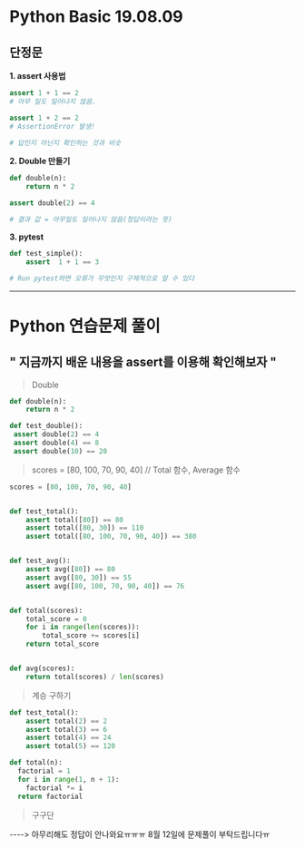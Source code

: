 # Python Basic 19.08.09

## 단정문

**1. assert 사용법**
```python
assert 1 + 1 == 2
# 아무 일도 일어나지 않음.

assert 1 + 2 == 2
# AssertionError 발생!

# 답인지 아닌지 확인하는 것과 비슷
```

**2. Double 만들기**
```python
def double(n):
    return n * 2

assert double(2) == 4

# 결과 값 = 아무일도 일어나지 않음(정답이라는 뜻)
```
**3. pytest**
```python
def test_simple():
    assert  1 + 1 == 3

# Run pytest하면 오류가 무엇인지 구체적으로 알 수 있다
```


-----------------------------------------------------------------
# Python 연습문제 풀이
## " 지금까지 배운 내용을 assert를 이용해 확인해보자 "
> Double
```python
def double(n):
    return n * 2

def test_double():
 assert double(2) == 4
 assert double(4) == 8
 assert double(10) == 20
```
> scores = [80, 100, 70, 90, 40] // Total 함수, Average 함수
```python
scores = [80, 100, 70, 90, 40]


def test_total():
    assert total([80]) == 80
    assert total([80, 30]) == 110
    assert total([80, 100, 70, 90, 40]) == 380


def test_avg():
    assert avg([80]) == 80
    assert avg([80, 30]) == 55
    assert avg([80, 100, 70, 90, 40]) == 76


def total(scores):
    total_score = 0
    for i in range(len(scores)):
        total_score += scores[i]
    return total_score


def avg(scores):
    return total(scores) / len(scores)
```
> 계승 구하기
```python
def test_total():
    assert total(2) == 2
    assert total(3) == 6
    assert total(4) == 24
    assert total(5) == 120

def total(n):
  factorial = 1
  for i in range(1, n + 1):
    factorial *= i
  return factorial
```
> 구구단

----> 아무리해도 정답이 안나와요ㅠㅠㅠ 8월 12일에 문제풀이 부탁드립니다ㅠ





